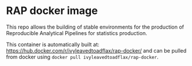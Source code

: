 # RAP docker image

This repo allows the building of stable environments for the production of Reproducible Analytical Pipelines for statistics production.

This container is automatically built at: <https://hub.docker.com/r/ivyleavedtoadflax/rap-docker/> and can be pulled from docker using `docker pull ivyleavedtoadflax/rap-docker`.
